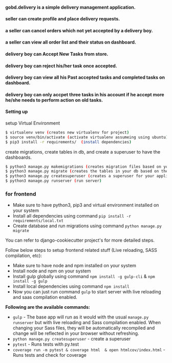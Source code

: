#### gobd.delivery is a simple delivery management application.
#### seller can create profile and place delivery requests.
#### a seller can cancel orders which not yet accepted by a delivery boy.
#### a seller can view all order list and their status on dashboard.

#### delivery boy can Accept New Tasks from store.
#### delivery boy can reject his/her task once accepted.
#### delivery boy can view all his Past accepted tasks and completed tasks on dashboard.
#### delivery boy can only accpet three tasks in his account if he accept more he/she needs to perform action on old tasks.
#### Setting up

setup Virtual Environment
```sh
$ virtualenv venv (creates new virtualenv for project)
$ source venv/bin/activate (activate virtualenv assumeing using ubuntu)
$ pip3 install -r requirements/  (install dependencies)
```

create migrations, create tables in db, and create a superuser to have the dashboards.

```sh
$ python3 manage.py makemigrations (creates migration files based on your models)
$ python3 manage.py migrate (creates the tables in your db based on the migration files)
$ python3 manage.py createsuperuser (creates a superuser for your application in the db)
$ python3 manage.py runserver (run server)
```


### for frontend ###

  
- Make sure to have python3, pip3 and virtual environment installed on your system
- Install all dependencies using command `pip install -r requirements/local.txt`
- Create database and run migrations using command `python manage.py migrate`

You can refer to django-cookiecutter project's [
](https://cookiecutter-django.readthedocs.io/en/latest/developing-locally.html) for more detailed steps.

Follow below steps to setup frontend related stuff (Live reloading, SASS compilation, etc):
  
 - Make sure to have node and npm installed on your system
 - Install node and npm on your system
 - Install gulp globally using command `npm install -g gulp-cli` & `npm install -g gulp`
 - Install local dependencies using command `npm install`
 - Now you can just run command `gulp` to start server with live reloading and saas compilation enabled.


**Following are the available commands:**
 - `gulp` - The base app will run as it would with the usual `manage.py  runserver` but with live reloading and Sass compilation enabled. When changing your Sass files, they will be automatically recompiled and change will be reflected in your browser without refreshing.
 -  `python manage.py createsuperuser` - create a superuser
 - `pytest` - Runs tests with py.test
 - `coverage run -m pytest & coverage html  & open htmlcov/index.html` - Runs tests and check for coverage